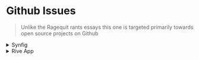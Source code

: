 # Github Issues

> Unlike the Ragequit rants essays this one is targeted primarily towards open source projects on Github

<details markdown='1'><summary>Synfig</summary>

1. Why the F••k is the render engine so F•••••g slow?
-

2. Why does it crash so much?
-

3. How can I render my videos using the H.265 video codec?
-



</details>

<details markdown='1'><summary>Rive App</summary>


1. How am I supose to F•••••g render my animations as an mp4?
- I don't code S••t


</details>
